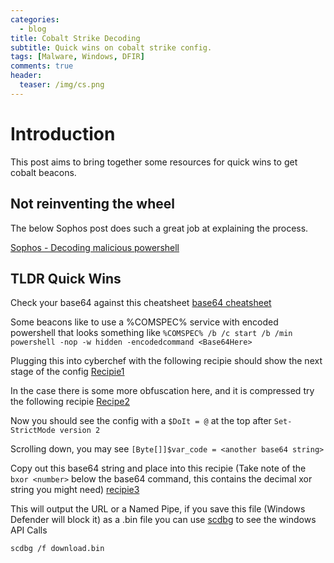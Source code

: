 ```yaml
---
categories:
  - blog
title: Cobalt Strike Decoding
subtitle: Quick wins on cobalt strike config.
tags: [Malware, Windows, DFIR]
comments: true
header:
  teaser: /img/cs.png
---
```


# Introduction
This post aims to bring together some resources for quick wins to get cobalt beacons.

## Not reinventing the wheel

The below Sophos post does such a great job at explaining the process. 

[Sophos - Decoding malicious powershell](https://community.sophos.com/sophos-labs/b/blog/posts/decoding-malicious-powershell)


## TLDR Quick Wins

Check your base64 against this cheatsheet [base64 cheatsheet](https://gist.github.com/Neo23x0/6af876ee72b51676c82a2db8d2cd3639)

Some beacons like to use a %COMSPEC% service with encoded powershell that looks something like 
`%COMSPEC% /b /c start /b /min powershell -nop -w hidden -encodedcommand <Base64Here>`

Plugging this into cyberchef with the following recipie should show the next stage of the config
[Recipie1](https://gchq.github.io/CyberChef/#recipe=From_Base64('A-Za-z0-9%2B/%3D',true)Remove_null_bytes())

In the case there is some more obfuscation here, and it is compressed try the following recipie
[Recipe2](https://gchq.github.io/CyberChef/#recipe=From_Base64('A-Za-z0-9%2B/%3D',true)Gunzip())

Now you should see the config with a `$DoIt = @` at the top after `Set-StrictMode version 2`

Scrolling down, you may see `[Byte[]]$var_code = <another base64 string>`

Copy out this base64 string and place into this recipie (Take note of the `bxor <number>` below the base64 command, this contains the decimal xor string you might need)
[recipie3](https://gchq.github.io/CyberChef/#recipe=From_Base64('A-Za-z0-9%2B/%3D',true)XOR(%7B'option':'Decimal','string':'35'%7D,'Standard',false))

This will output the URL or a Named Pipe, if you save this file (Windows Defender will block it) as a .bin file you can use [scdbg](http://sandsprite.com/CodeStuff/scdbg.zip) to see the windows API Calls

`scdbg /f download.bin`
